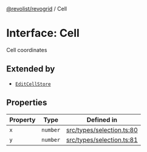 [@revolist/revogrid](README.md) / Cell

# Interface: Cell

Cell coordinates

## Extended by

- [`EditCellStore`](Interface.EditCellStore.md)

## Properties

| Property | Type | Defined in |
| ------ | ------ | ------ |
| `x` | `number` | [src/types/selection.ts:80](https://github.com/revolist/revogrid/blob/ff1c29109648eb0543e674392be7b9af90d92acc/src/types/selection.ts#L80) |
| `y` | `number` | [src/types/selection.ts:81](https://github.com/revolist/revogrid/blob/ff1c29109648eb0543e674392be7b9af90d92acc/src/types/selection.ts#L81) |
